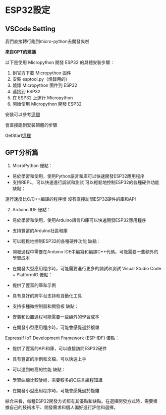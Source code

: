 # ESP32設定

## VSCode Setting

我們直接轉行跑到micro-python去開發爽啦

**來自GPT的建議**

以下是使用 Micropython 開發 ESP32 的具體安裝步驟：

1. 到官方下載 Micropython 固件
2. 安裝 esptool.py（燒錄用的）
3. 燒錄 Micropython 固件到 ESP32
4. 連接到 ESP32
5. 在 ESP32 上運行 Micropython
6. 開始使用 Micropython 開發 ESP32

安裝可以參考[這個](https://jimirobot.tw/esp32-micropython-tutorial-burn-binfile-103/)

會直接跑到安裝韌體的步驟

GetStart[這裡](https://github.com/pycom/pymakr-vsc/blob/HEAD/GET_STARTED.md)





## GPT分析篇

1. MicroPython
優點：

- 易於學習和使用，使用Python語言和庫可以快速開發ESP32應用程序
- 支持REPL，可以快速進行調試和測試
可以輕鬆地控制ESP32的各種硬件功能
缺點：

運行速度比C/C++編譯的程序慢
沒有直接訪問ESP32硬件的庫和API

2. Arduino IDE
優點：

- 易於學習和使用，使用Arduino語言和庫可以快速開發ESP32應用程序
- 支持豐富的Arduino社區和庫
- 可以輕鬆地控制ESP32的各種硬件功能
缺點：

- 開發過程中需要在Arduino IDE中編寫和編譯C++代碼，可能需要一些額外的學習成本
- 在開發大型應用程序時，可能需要進行更多的調試和測試
Visual Studio Code + PlatformIO
優點：

- 提供了豐富的庫和示例
- 具有良好的跨平台支持和自動化工具
- 支持多種微控制器和開發板
缺點：

- 安裝和設置過程可能需要一些額外的學習成本
- 在開發小型應用程序時，可能會感覺過於複雜

Espressif IoT Development Framework (ESP-IDF)
優點：

- 提供了豐富的API和庫，可以直接訪問ESP32硬件
- 具有豐富的示例和文檔，可以快速上手
- 可以達到較高的性能
缺點：

- 學習曲線比較陡峭，需要較多的C語言編程知識
- 在開發小型應用程序時，可能會感覺過於複雜

綜合來看，每種ESP32開發方式都有其優點和缺點。在選擇開發方式時，需要根據自己的技術水平、開發需求和個人偏好進行評估和選擇。